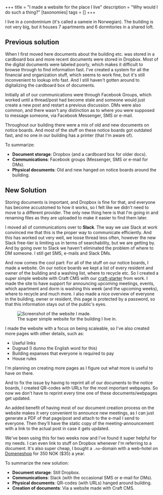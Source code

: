 +++
title = "I made a website for the place I live"
description = "Why would I do such a thing?"
[taxonomies]
tags = [] 
+++

I live in a condominium (it's called a sameie in Norwegian). The building is not
very big, but it houses 7 apartments and 6 dormitories in a shared loft.

## Previous solution

When I first moved here documents about the building etc. was stored in a
cardboard box and more recent documents were stored in Dropbox. Most of the
digital documents were labeled poorly, which makes it difficult to browse
through to find information fast. I've created a system for all the financial
and organization stuff, which seems to work fine, but it's still inconvenient to
lookup info fast. And I still haven't gotten around to digitalizing the
cardboard box of documents.

Initially all of our communications were through Facebook Groups, which worked
until a thread/post had become stale and someone would just create a new post
and restart a previous discussion. DMs were also common, and there wasn't any
distinction as to where you were supposed to message someone, via Facebook
Messenger, SMS or e-mail.

Throughout our building there were a mix of old and new documents on notice
boards. And most of the stuff on these notice boards got outdated fast, and no
one in our building has a printer (that I'm aware of).

To summarize:

- **Document storage**: Dropbox (and a cardboard box for older docs).
- **Communications**: Facebook groups (Messenger, SMS or e-mail for DMs).
- **Physical documents**: Old and new hanged on notice boards around the
  building.

## New Solution

Storing documents is important, and Dropbox is fine for that, and everyone has
become accustomed to how it works, so I felt like we didn't need to move to a
different provider. The only new thing here is that I'm going in and renaming
files as they are uploaded to make it easier to find them later.

I moved all of communications over to **Slack**. The way we use Slack at work
convinced me that this is the proper way to communicate efficiently. And this
has worked out very well, we loose thread less often, however the new Slack
free-tier is limiting us in terms of searchability, but we are getting by. And
by going over to Slack we haven't eliminated the problem of where to DM someone.
I still get SMS, e-mails and Slack DMs.

And now comes the cool part: For all of the stuff on our notice boards, I made a
website. On our notice boards we kept a list of every resident and owner of the
building and a washing list, where to recycle etc. So I created a super simple
website with Craft CMS with our [craft-starter][starter] from work. I made the
site to have support for announcing upcoming meetings, events, which apartment
and dorm is washing this week (and the upcoming weeks), where to recycle and
much more. I also made a nice overview of everyone in the building, owner or
resident, this page is protected by a password, so that this information stays
out of the public's eyes.

<figure>
  <img
    src="/img/blog/ns6.no-screenshot.png"
    alt="Screenshot of the website I made.">
  <figcaption>
    The super simple website for the building I live in.
  </figcaption>
</figure>

I made the website with a focus on being scaleable, so I've also created more
pages with other details, such as:

- Useful links
- Dugnad (I dunno the English word for this)
- Building expanses that everyone is required to pay
- House rules

I'm planning on creating more pages as I figure out what more is useful to have
on there.

And to fix the issue by having to reprint all of our documents to the notice
boards, I created QR-codes with URLs for the most important webpages. So now we
don't have to reprint every time one of these documents/webpages get updated.

An added benefit of having most of our document creation process on the website
makes it very convenient to announce new meetings, as I can just generate a PDF
of that page/post and attach to the e-mail I send to everyone. Then they'll have
the static copy of the meeting-announcement with a link to the actual post in
case it gets updated.

We've been using this for two weeks now and I've found it super helpful for my
needs. I can even link to stuff on Dropbox whenever I'm referring to a document.
It's also super cheap, I bought a `.no`-domain with a web-hotel on
[Domeneshop][domeneshop] for 350 NOK ($35) a year.

To summarize the new solution:

- **Document storage**: Still Dropbox.
- **Communications**: Slack (with the occasional SMS or e-mail for DMs).
- **Physical documents**: QR-codes (with URLs) hanged around building.
- **Creation of documents**: Via a website made with Craft CMS.

[starter]: https://github.com/netliferesearch/craft-starter/
[domeneshop]: https://domene.shop

